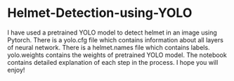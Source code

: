# Helmet-Detection-using-YOLO
I have used a pretrained YOLO model to detect helmet in an image using Pytorch.
There is a yolo.cfg file which contains information about all layers of neural network.
There is a helmet.names file which contains labels.
yolo.weights contains the weights of pretrained YOLO model.
The notebook contains detailed explanation of each step in the process.
I hope you will enjoy!
